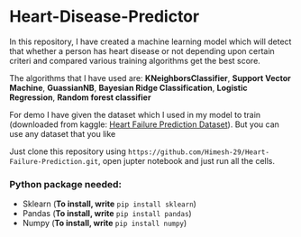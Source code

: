 # Heart-Disease-Predictor

In this repository, I have created a machine learning model which will detect that whether a person has heart disease or not depending upon certain criteri and compared various training algorithms get the best score.
<p>The algorithms that I have used are: <b>KNeighborsClassifier</b>, <b>Support Vector Machine</b>, <b>GuassianNB</b>, <b>Bayesian Ridge Classification</b>, <b>Logistic Regression</b>, <b>Random forest classifier</b>
<p>For demo I have given the dataset which I used in my model to train (downloaded from kaggle: <a href="https://www.kaggle.com/fedesoriano/heart-failure-prediction">Heart Failure
Prediction Dataset</a>). But you can use any dataset that you like
</p>
Just clone this repository using <code>https://github.com/Himesh-29/Heart-Failure-Prediction.git</code>, open jupter notebook and just run all the cells.

### Python package needed:
<ul>
  <li>Sklearn (<b>To install, write</b> <code>pip install sklearn</code>)</li>
  <li>Pandas (<b>To install, write</b> <code>pip install pandas</code>)</li>
  <li>Numpy (<b>To install, write</b> <code>pip install numpy</code>)</li>
</ul>
